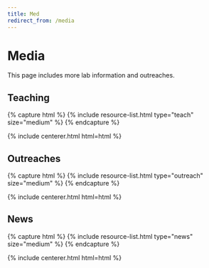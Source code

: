```yaml
---
title: Med
redirect_from: /media
---
```


# <i class="fas fa-scroll"></i>Media

This page includes more lab information and outreaches.

<!-- section break -->




## Teaching 
{% capture html %}
{% include resource-list.html type="teach" size="medium" %}
{% endcapture %}

{% include centerer.html html=html %}




<!-- section break -->



## Outreaches
{% capture html %}
{% include resource-list.html type="outreach" size="medium" %}
{% endcapture %}

{% include centerer.html html=html %}



<!-- section break -->



## News
{% capture html %}
{% include resource-list.html type="news" size="medium" %}
{% endcapture %}

{% include centerer.html html=html %}



